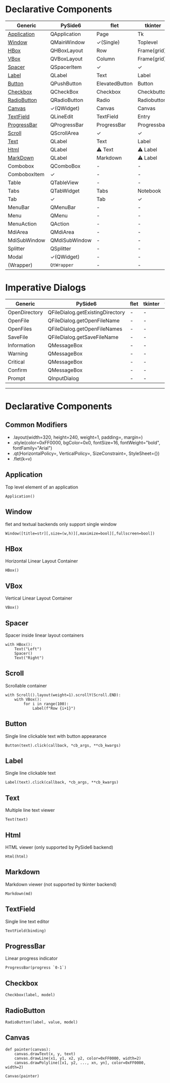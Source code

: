 # Declarative Components
|Generic|PySide6|flet|tkinter|textual|
|-------|-------|----|-------|-------|
|[Application](#application)|QApplication|Page|Tk|App|
|[Window](#window)|QMainWindow|✓(Single)|Toplevel|✓(Single)|
|[HBox](#hbox)|QHBoxLayout|Row|Frame(grid)|Horizontal|
|[VBox](#vbox)|QVBoxLayout|Column|Frame(grid)|Vertical|
|[Spacer](#spacer)|QSpacerItem|✓|✓|✓|
|[Label](#label)|QLabel|Text|Label|Label/Button|
|[Button](#button)|QPushButton|ElevatedButton|Button|Button|
|[Checkbox](#checkbox)|QCheckBox|Checkbox|Checkbutton|Checkbox|
|[RadioButton](#radiobutton)|QRadioButton|Radio|Radiobutton|RadioButton|
|[Canvas](#canvas)|✓(QWidget)|Canvas|Canvas|-|
|[TextField](#textfield)|QLineEdit|TextField|Entry|Input|
|[ProgressBar](#progressbar)|QProgressBar|ProgressBar|Progressbar|ProgressBar|
|[Scroll](#scroll)|QScrollArea|✓|✓|ScrollableContainer|
|[Text](#text)|QLabel|Text|Label|Text|
|[Html](#html)|QLabel|⚠ Text|⚠ Label|⚠ Text|
|[MarkDown](#markdown)|QLabel|Markdown|⚠ Label|Markdown|
|Combobox|QComboBox|-|-|-|
|ComboboxItem|✓|-|-|-|
|Table|QTableView|-|-|-|
|Tabs|QTabWidget|Tabs|Notebook|Tabs|
|Tab|✓|Tab|✓|✓|
|MenuBar|QMenuBar|-|-|-|
|Menu|QMenu|-|-|-|
|MenuAction|QAction|-|-|-|
|MdiArea|QMdiArea|-|-|-|
|MdiSubWindow|QMdiSubWindow|-|-|-|
|Splitter|QSplitter|-|-|-|
|Modal|✓(QWidget)|-|-|-|
|(Wrapper)|`QtWrapper`|-|-|-|

# Imperative Dialogs
|Generic|PySide6|flet|tkinter|textual|
|-------|-------|----|-------|-------|
|OpenDirectory|QFileDialog.getExistingDirectory|-|-|-|
|OpenFile|QFileDialog.getOpenFileName|-|-|-|
|OpenFiles|QFileDialog.getOpenFileNames|-|-|-|
|SaveFile|QFileDialog.getSaveFileName|-|-|-|
|Information|QMessageBox|-|-|-|
|Warning|QMessageBox|-|-|-|
|Critical|QMessageBox|-|-|-|
|Confirm|QMessageBox|-|-|-|
|Prompt|QInputDialog|-|-|-|
___

# Declarative Components
## Common Modifiers
* .layout(width=320, height=240, weight=1, padding=, margin=)
* .style(color=0xFF0000, bgColor=0x0, fontSize=16, fontWeight="bold", fontFamily="Arial")
* .qt(HorizontalPolicy=, VerticalPolicy=, SizeConstraint=, StyleSheet={})
* .flet(k=v)

## Application
Top level element of an application
```
Application()
```

## Window
flet and textual backends only support single window
```
Window([title=str][,size=(w,h)][,maximize=bool][,fullscreen=bool])
```

## HBox
Horizontal Linear Layout Container
```
HBox()
```

## VBox
Vertical Linear Layout Container
```
VBox()
```

## Spacer
Spacer inside linear layout containers
```
with HBox():
    Text("Left")
    Spacer()
    Text("Right")
```

## Scroll
Scrollable container
```
with Scroll().layout(weight=1).scrollY(Scroll.END):
    with VBox():
        for i in range(100):
            Label(f"Row {i+1}")
```

## Button
Single line clickable text with button appearance
```
Button(text).click(callback, *cb_args, **cb_kwargs)
```

## Label
Single line clickable text
```
Label(text).click(callback, *cb_args, **cb_kwargs)
```

## Text
Multiple line text viewer
```
Text(text)
```

## Html
HTML viewer (only supported by PySide6 backend)
```
Html(html)
```

## Markdown
Markdown viewer (not supported by tkinter backend)
```
Markdown(md)
```

## TextField
Single line text editor
```
TextField(binding)
```
## ProgressBar
Linear progress indicator
```
ProgressBar(progress `0-1`)
```

## Checkbox
```
Checkbox(label, model)
```

## RadioButton
```
RadioButton(label, value, model)
```

## Canvas
```
def painter(canvas):
    canvas.drawText(x, y, text)
    canvas.drawLine(x1, y1, x2, y2, color=0xFF0000, width=2)
    canvas.drawPolyline([x1, y2, ..., xn, yn], color=0xFF0000, width=2)

Canvas(painter)
```